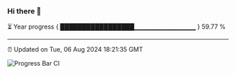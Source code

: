 ### Hi there 👋

⏳ Year progress { █████████████████▁▁▁▁▁▁▁▁▁▁▁▁▁ } 59.77 %

---

⏰ Updated on Tue, 06 Aug 2024 18:21:35 GMT

![Progress Bar CI](https://github.com/liununu/liununu/workflows/Progress%20Bar%20CI/badge.svg)
